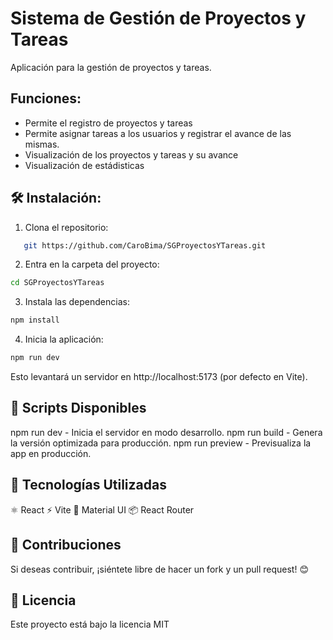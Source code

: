 # Sistema de Gestión de Proyectos y Tareas

Aplicación para la gestión de proyectos y tareas. 

## Funciones:
* Permite el registro de proyectos y tareas
* Permite asignar tareas a los usuarios y registrar el avance de las mismas.
* Visualización de los proyectos y tareas y su avance
* Visualización de estádisticas

## 🛠️ Instalación:

1. Clona el repositorio:

```sh
   git https://github.com/CaroBima/SGProyectosYTareas.git
```

2. Entra en la carpeta del proyecto:
```sh
cd SGProyectosYTareas
```

3. Instala las dependencias:
```sh
npm install
```

4. Inicia la aplicación:
```sh
npm run dev
```

Esto levantará un servidor en http://localhost:5173 (por defecto en Vite).


## 📜 Scripts Disponibles
npm run dev - Inicia el servidor en modo desarrollo.
npm run build - Genera la versión optimizada para producción.
npm run preview - Previsualiza la app en producción.


## 🚀 Tecnologías Utilizadas
⚛️ React
⚡ Vite
🎨 Material UI
📦 React Router 

## 📌 Contribuciones
Si deseas contribuir, ¡siéntete libre de hacer un fork y un pull request! 😊

## 📜 Licencia
Este proyecto está bajo la licencia MIT